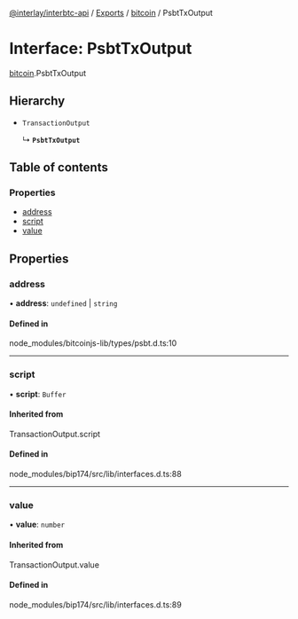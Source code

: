 [@interlay/interbtc-api](/README.md) / [Exports](/modules.md) / [bitcoin](/modules/bitcoin.md) / PsbtTxOutput

# Interface: PsbtTxOutput

[bitcoin](/modules/bitcoin.md).PsbtTxOutput

## Hierarchy

- `TransactionOutput`

  ↳ **`PsbtTxOutput`**

## Table of contents

### Properties

- [address](/interfaces/bitcoin.PsbtTxOutput.md#address)
- [script](/interfaces/bitcoin.PsbtTxOutput.md#script)
- [value](/interfaces/bitcoin.PsbtTxOutput.md#value)

## Properties

### <a id="address" name="address"></a> address

• **address**: `undefined` \| `string`

#### Defined in

node_modules/bitcoinjs-lib/types/psbt.d.ts:10

___

### <a id="script" name="script"></a> script

• **script**: `Buffer`

#### Inherited from

TransactionOutput.script

#### Defined in

node_modules/bip174/src/lib/interfaces.d.ts:88

___

### <a id="value" name="value"></a> value

• **value**: `number`

#### Inherited from

TransactionOutput.value

#### Defined in

node_modules/bip174/src/lib/interfaces.d.ts:89
